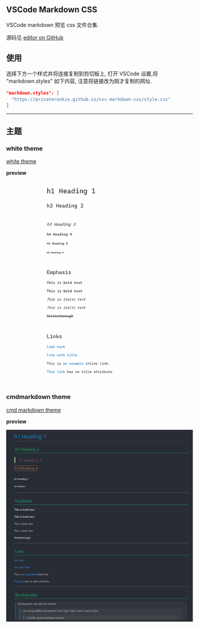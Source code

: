 ## VSCode Markdown CSS

VSCode markdown 预览 css 文件合集.

源码见 [editor on GitHub](https://github.com/PrivateRookie/vsc-markdown-css/edit/master/README.md) 

## 使用

选择下方一个样式并将连接复制到剪切板上, 打开 VSCode 设置,将 "markdown.styles" 如下内容, 注意将链接改为刚才复制的网址.

```json
"markdown.styles": [
  "https://privaterookie.github.io/vsc-markdown-css/style.css"
]
```

---

## 主题

### white theme

[white theme](https://privaterookie.github.io/vsc-markdown-css/white/style.css)

**preview**

![preview](./white/preview.png)



### cmdmarkdown theme

[cmd markdown theme](https://privaterookie.github.io/vsc-markdown-css/cmdmarkdown/style.css)

**preview**

![preview](./cmdmarkdown/preview.png)
